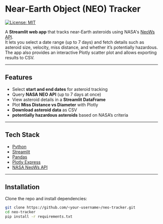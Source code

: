 # Near-Earth Object (NEO) Tracker

[![License: MIT](https://img.shields.io/badge/License-MIT-yellow.svg)](LICENSE)

A **Streamlit web app** that tracks near-Earth asteroids using NASA's [NeoWs API](https://api.nasa.gov/).  
It lets you select a date range (up to 7 days) and fetch details such as asteroid size, velocity, miss distance, and whether it’s potentially hazardous.  
The app also provides an interactive Plotly scatter plot and allows exporting results to CSV.

---

## Features

- Select **start and end dates** for asteroid tracking  
- Query **NASA NEO API** (up to 7 days at once)  
- View asteroid details in a **Streamlit DataFrame**  
- Plot **Miss Distance vs Diameter** with Plotly  
- **Download asteroid data** as CSV  
- **potentially hazardous asteroids** based on NASA’s criteria  

---

## Tech Stack

- [Python](https://www.python.org/)  
- [Streamlit](https://streamlit.io/)  
- [Pandas](https://pandas.pydata.org/)  
- [Plotly Express](https://plotly.com/python/plotly-express/)  
- [NASA NeoWs API](https://api.nasa.gov/)  

---

## Installation

Clone the repo and install dependencies:

```bash
git clone https://github.com/<your-username>/neo-tracker.git
cd neo-tracker
pip install -r requirements.txt
